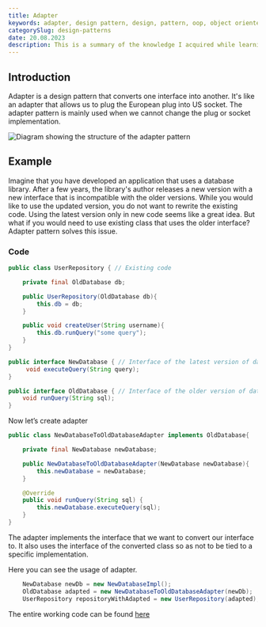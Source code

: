 ```yaml
---
title: Adapter
keywords: adapter, design pattern, design, pattern, oop, object oriented programming, java
categorySlug: design-patterns
date: 20.08.2023
description: This is a summary of the knowledge I acquired while learning about the Adapter pattern.
---
```


## Introduction

Adapter is a design pattern that converts one interface into another. It's like an adapter that allows us to plug the European plug into US socket.
The adapter pattern is mainly used when we cannot change the plug or socket implementation.

![Diagram showing the structure of the adapter pattern](/images/posts/adapter/diagram.png)

## Example

Imagine that you have developed an application that uses a database library. After a few years, the library's author releases a new version with a new interface that is incompatible with the older versions. While you would like to use the updated version, you do not want to rewrite the existing code. Using the latest version only in new code seems like a great idea. But what if you would need to use existing class that uses the older interface? Adapter pattern solves this issue.

### Code

```java
public class UserRepository { // Existing code

    private final OldDatabase db;

    public UserRepository(OldDatabase db){
        this.db = db;
    }

    public void createUser(String username){
        this.db.runQuery("some query");
    }
}

public interface NewDatabase { // Interface of the latest version of database library
     void executeQuery(String query);
}

public interface OldDatabase { // Interface of the older version of database library
    void runQuery(String sql);
}
```

Now let’s create adapter

```java
public class NewDatabaseToOldDatabaseAdapter implements OldDatabase{

    private final NewDatabase newDatabase;

    public NewDatabaseToOldDatabaseAdapter(NewDatabase newDatabase){
        this.newDatabase = newDatabase;
    }

    @Override
    public void runQuery(String sql) {
        this.newDatabase.executeQuery(sql);
    }
}
```

The adapter implements the interface that we want to convert our interface to. It also uses the interface of the converted class so as not to be tied to a specific implementation.

Here you can see the usage of adapter.
```java
    NewDatabase newDb = new NewDatabaseImpl();
    OldDatabase adapted = new NewDatabaseToOldDatabaseAdapter(newDb);
    UserRepository repositoryWithAdapted = new UserRepository(adapted);
```
The entire working code can be found [here](https://github.com/Aadameqq/design-patterns-java/tree/master/src/main/java/adapter)
